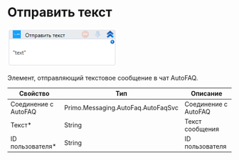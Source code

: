 # Отправить текст

![](../../../../resources/activities/extra/messengers/autofaq/image-117.png)

Элемент, отправляющий текстовое сообщение в чат AutoFAQ.

| Свойство             | Тип                                | Описание             |
| -------------------- | ---------------------------------- | -------------------- |
| Соединение с AutoFAQ | Primo.Messaging.AutoFaq.AutoFaqSvc | Соединение с AutoFAQ |
| Текст\*              | String                             | Текст сообщения      |
| ID пользователя\*    | String                             | ID пользователя      |


